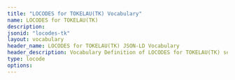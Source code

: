 ```yaml
---
title: "LOCODES for TOKELAU(TK) Vocabulary"
name: LOCODES for TOKELAU(TK) 
description: 
jsonid: "locodes-tk"
layout: vocabulary
header_name: LOCODES for TOKELAU(TK) JSON-LD Vocabulary
header_description: Vocabulary Definition of LOCODES for TOKELAU(TK) semantics in HTML format. JSON-LD format is available at [locodes-tk.jsonld](/vocabulary/locodes-tk.jsonld)
type: locode
options:
---
```

